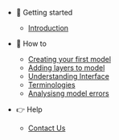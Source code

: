 * 🚀 Getting started
    * [Introduction](/)
* 🤔 How to
    * [Creating your first model](getting-started/creating-first-model.md)
    * [Adding layers to model](getting-started/adding-layers-to-model.md)
    * [Understanding Interface](getting-started/understanding-interface.md)
    * [Terminologies](getting-started/terminologies.md)
    * [Analysisng model errors](getting-started/analysing-model-errors.md)

* 👉 Help
    * [Contact Us](mailto:support@alphahub.dev)